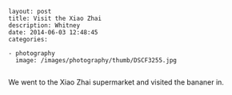 ```
layout: post
title: Visit the Xiao Zhai
description: Whitney
date: 2014-06-03 12:48:45
categories:

- photography
  image: /images/photography/thumb/DSCF3255.jpg


```

We went to the Xiao Zhai supermarket and visited the bananer in.